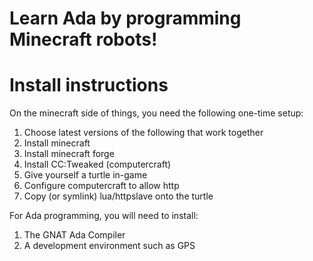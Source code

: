 # Learn Ada by programming Minecraft robots!

# Install instructions

On the minecraft side of things, you need the following one-time setup:

1) Choose latest versions of the following that work together
2) Install minecraft
3) Install minecraft forge
4) Install CC:Tweaked (computercraft)
5) Give yourself a turtle in-game
6) Configure computercraft to allow http
7) Copy (or symlink) lua/httpslave onto the turtle

For Ada programming, you will need to install:

1) The GNAT Ada Compiler
2) A development environment such as GPS
